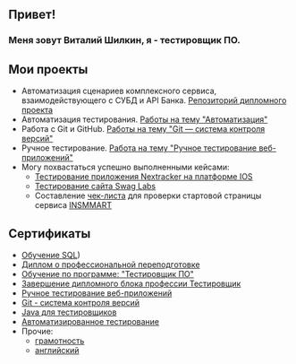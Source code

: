 ## Привет! 
### Меня зовут Виталий Шилкин, я - тестировщик ПО.

## Мои проекты
* Автоматизация сценариев комплексного сервиса, взаимодействующего с СУБД и API Банка. [Репозиторий дипломного проекта](https://github.com/Vito-jj/Diplom-QA46)
* Автоматизация тестирования. [Работы на тему "Автоматизация"](https://github.com/stars/Vito-jj/lists/homework-automation)
* Работа с Git и GitHub. [Работы на тему "Git — система контроля версий"](https://github.com/stars/Vito-jj/lists/homework-git)
* Ручное тестирование. [Работа на тему "Ручное тестирование веб-приложений"](https://docs.google.com/spreadsheets/d/1f3yvwc-gkYt0vWHcHiGAZD7bmK5mu_ucfVjjzbuKiW4/edit#gid=1109388154)
* Могу похвастаться успешно выполненными кейсами:
    + [Тестирование приложения Nextracker на платформе IOS](https://docs.google.com/document/d/18mkC9uqFhRtltZOO0J2e9xrZjymo1W8ifUkg4l3t3vQ/edit)
    + [Тестирование сайта Swag Labs](https://docs.google.com/spreadsheets/d/1MBpl-dKKCtVLDczwwdOuQx6X3_4qSNSJ88bCl5qeUh0/edit#gid=0)
    + Составление [чек-листа](https://checkvist.com/p/L7f0dOwe0lnMbmpTp6kAXd) для проверки стартовой страницы сервиса [INSMMART](https://widgets.inssmart.ru/contract/mortgage/?appId=226ff66a-3108-5157-9d69-997b59f77bb1&secret=39919a81-fc16-5afd-9ff1-d0f6c9602608)

## Сертификаты
* [Обучение SQL](https://github.com/Vito-jj/Vito-jj/blob/main/stepik-certificate.pdf))
* [Диплом о профессиональной переподготовке](https://github.com/Vito-jj/Vito-jj/blob/main/Diplom.pdf)
* [Обучение по программе: "Тестировщик ПО"](https://github.com/Vito-jj/Vito-jj/blob/main/certificateQA.pdf)
* [Завершение дипломного блока профессии Тестировщик](https://github.com/Vito-jj/Vito-jj/blob/main/Diploma.jpg)
* [Ручное тестирование веб-приложений](https://github.com/Vito-jj/My-portfolio/blob/main/certificate_Manual.tests.pdf)
* [Git - система контроля версий](https://github.com/Vito-jj/My-portfolio/blob/main/certificate_Git.pdf)
* [Java для тестировщиков](https://github.com/Vito-jj/My-portfolio/blob/main/certificate_Java.for.tests.pdf)
* [Автоматизированное тестирование](https://github.com/Vito-jj/My-portfolio/blob/main/certificate_Automalion.pdf)
* Прочие:
    + [грамотность](https://github.com/Vito-jj/My-portfolio/blob/main/certificate_Literacy.pdf)
    + [английский](https://github.com/Vito-jj/My-portfolio/blob/main/certificate_English.for.pogrammers.pdf)
